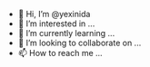 - 👋 Hi, I’m @yexinida
- 👀 I’m interested in ...
- 🌱 I’m currently learning ...
- 💞️ I’m looking to collaborate on ...
- 📫 How to reach me ...

<!---
yexinida/yexinida is a ✨ special ✨ repository because its `README.md` (this file) appears on your GitHub profile.
You can click the Preview link to take a look at your changes.
--->
